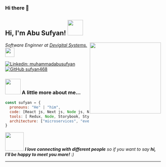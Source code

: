 ### Hi there 👋
<h2> Hi, I'm Abu Sufyan! <img src="https://media.giphy.com/media/mGcNjsfWAjY5AEZNw6/giphy.gif" width="50"></h2>
<img align='right' src="https://media.giphy.com/media/l0WCSEg7VEOLE4mUEb/giphy.gif" width="230">
<p><em>Software Enginner at <a href="https://www.linkedin.com/company/devigital-systems/mycompany/">Devigital Systems.</a><img src="https://media.giphy.com/media/fYSnHlufseco8Fh93Z/giphy.gif" width="30"></br>
</em></p>

[![Linkedin: muhammadabusufyan](https://img.shields.io/badge/-muhammadabusufyan-blue?style=flat-square&logo=Linkedin&logoColor=white&link=https://www.linkedin.com/in/muhammadabusufyan/)](https://www.linkedin.com/in/muhammadabusufyan/)
[![GitHub sufyan468](https://img.shields.io/github/followers/sufyan468?label=follow&style=social)](https://github.com/sufyan468)


### <img src="https://media.giphy.com/media/VgCDAzcKvsR6OM0uWg/giphy.gif" width="50"> A little more about me...  

```javascript
const sufyan = {
  pronouns: "He" | "him",
  code: [React js, Next js, Node js, Nest js, Javascript, Typescript],
  tools: [ Redux, Node, Storybook, Styled-Components, Jest, Docker],
  architecture: ["microservices", "event-driven", "design system pattern"],
}
```

<img src="https://media.giphy.com/media/LnQjpWaON8nhr21vNW/giphy.gif" width="60"> <em><b>I love connecting with different people</b> so if you want to say <b>hi, I'll be happy to meet you more!</b> :)</em>

---
